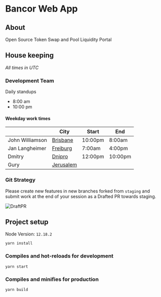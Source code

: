 # Bancor Web App

## About

Open Source Token Swap and Pool Liquidity Portal

## House keeping

_All times in UTC_

### Development Team

Daily standups

- 8:00 am
- 10:00 pm

#### Weekday work times

|                 | City                                                                  | Start   | End     |
| --------------- | --------------------------------------------------------------------- | ------- | ------- |
| John Williamson | [Brisbane](https://www.timeanddate.com/worldclock/australia/)         | 10:00pm | 8:00am  |
| Jan Langheimer  | [Freiburg](https://www.timeanddate.com/worldclock/germany/freiburg)   | 7:00am  | 4:00pm  |
| Dmitry          | [Dnipro](https://www.timeanddate.com/worldclock/ukraine/dnipro)       | 12:00pm | 10:00pm |
| Gury            | [Jerusalem](https://www.timeanddate.com/worldclock/israel/jerusalem)  |         |         |

### Git Strategy

Please create new features in new branches forked from `staging` and submit work at the end of your session as a Drafted PR towards staging.

![DraftPR](https://github.com/bancorprotocol/webapp/raw/master/docs/media/draftPr.png)

## Project setup

Node Version: `12.18.2`

```
yarn install
```

### Compiles and hot-reloads for development

```
yarn start
```

### Compiles and minifies for production

```
yarn build
```
